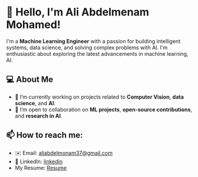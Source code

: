 # 👋 Hello, I'm Ali Abdelmenam Mohamed!

I'm a **Machine Learning Engineer** with a passion for building intelligent systems, data science, and solving complex problems with AI. I'm enthusiastic about exploring the latest advancements in machine learning, AI.

## 💻 About Me

- 🔭 I’m currently working on projects related to **Computer Vision**, **data science**, and **AI**.
- 🤝 I’m open to collaboration on **ML projects**, **open-source contributions**, and **research in AI**.

## 📫 How to reach me:
- ✉️ Email: [aliabdelmonam37@gmail.com](mailto:aliabdelmonam37@gmail.com)
- 💼 LinkedIn: [linkedin](https://www.linkedin.com/in/ali-abdelmenam-750484218/)
- My Resume: [Resume](https://drive.google.com/file/d/1tX8fnPUXTycMBCf9hFcfC6wU0EVx2N9V/view?usp=sharing)
